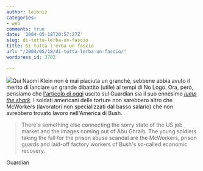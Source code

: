 ```yaml
---
author: leibniz
categories:
- web
comments: true
date: '2004-05-18T20:57:27Z'
slug: di-tutta-lerba-un-fascio
title: Di tutta l'erba un fascio
url: "/2004/05/18/di-tutta-lerba-un-fascio/"
wordpress_id: 3702

---
```

![](http://www.alternatives.ca/IMG/gif/Naomi-Klein---2001.gif)Qui Naomi Klein non è mai piaciuta un granché, sebbene abbia avuto il merito di lanciare un grande dibattito (utile) ai tempi di No Logo. Ora, però, pensiamo che [l'articolo di oggi](http://www.guardian.co.uk/comment/story/0,3604,1218981,00.html) uscito sul Guardian sia il suo ennesimo _[jump the shark](http://www.jumptheshark.com/)_. I soldati americani delle torture non sarebbero altro che McWorkers (lavoratori non specializzati dal basso salario) che non avrebbero trovato lavoro nell'America di Bush. 


> There's something else connecting the sorry state of the US job market and the images coming out of Abu Ghraib. The young soldiers taking the fall for the prison abuse scandal are the McWorkers, prison guards and laid-off factory workers of Bush's so-called economic recovery.


Guardian
